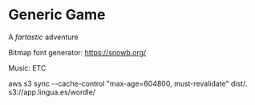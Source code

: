 
# Generic Game

A *fartastic* adventure

Bitmap font generator:
https://snowb.org/

Music: ETC

aws s3 sync --cache-control "max-age=604800, must-revalidate" dist/. s3://app.lingua.es/wordle/